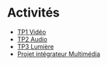 # Activités 

<!-- start-replace-subnav depth=1 -->
* [TP1 <!-- varexp:begin BLOC1 -->Vidéo<!-- varexp:end -->](/02-activites/01/)
* [TP2 <!-- varexp:begin BLOC2 -->Audio<!-- varexp:end -->](/02-activites/02/)
* [TP3 <!-- varexp:begin BLOC3 -->Lumière<!-- varexp:end -->](/02-activites/03/)
* [Projet intégrateur <!-- varexp:begin BLOC4 -->Multimédia<!-- varexp:end -->](/02-activites/04/)
<!-- end-replace-subnav -->
